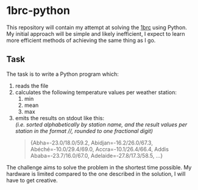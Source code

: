 # 1brc-python  
  
This repository will contain my attempt at solving the [1brc](https://github.com/gunnarmorling/1brc) using Python.  
My initial approach will be simple and likely inefficient, I expect to learn more efficient methods of achieving the same thing as I go.
  
## Task  
The task is to write a Python program which:
1. reads the file
2. calculates the following temperature values per weather station:
    1. min
    2. mean
    3. max
3. emits the results on stdout like this:  
_(i.e. sorted alphabetically by station name, and the result values per station in the format <min>/<mean>/<max>, rounded to one fractional digit)_  
    > {Abha=-23.0/18.0/59.2, Abidjan=-16.2/26.0/67.3, Abéché=-10.0/29.4/69.0, Accra=-10.1/26.4/66.4, Addis Ababa=-23.7/16.0/67.0, Adelaide=-27.8/17.3/58.5, ...}

The challenge aims to solve the problem in the shortest time possible. My hardware is limited compared to the one described in the solution, I will have to get creative.
